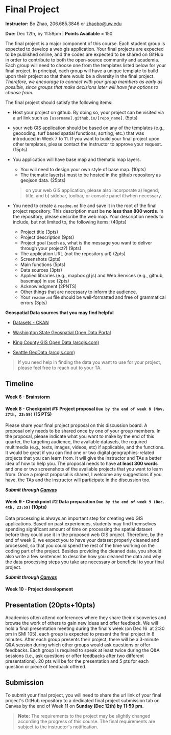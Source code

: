 # Final Project

**Instructor:** Bo Zhao, 206.685.3846 or zhaobo@uw.edu

**Due:** Dec 12th, by 11:59pm | **Points Available** = 150

The final project is a major component of this course. Each student group is expected to develop a web gis application. Your final projects are expected to be published online, and the codes are expected to be shared on GitHub in order to contribute to both the open-source community and academia. Each group will need to choose one from the templates listed below for your final project. In principal, each group will have a unique template to build upon their project so that there would be a diversity in the final project. *Therefore, we encourage to connect with your group members as early as possible, since groups that make decisions later will have few options to choose from.*

<!--**Here is the link to the google sheet for project sign-up:**

**https://docs.google.com/spreadsheets/d/1gpzj7CVu9lKSk0NCGZOrdndWYD6RCQx42b45fFY-3rc/edit?usp=sharing** -->

The final project should satisfy the following items:

- Host your project on github. By doing so, your project can be visited via a url link such as `[username].github.io/[repo_name]`. (5pts)

- your web GIS application should be based on any of the templates (e.g., geocoding, turf based spatial functions, sorting, etc.) that was introduced in Week 7 to 11. If you want to build your final project upon other templates, please contact the Instructor to approve your request.  (15pts)


- You application will have base map and thematic map layers. 
    - You will need to design your own style of base map.  (10pts)
    - The thematic layer(s) must to be hosted in the github repository as geojson data.  (25pts)
    > on your web GIS application, please also incorporate a) legend,  title, and b) sidebar, toolbar, or console panel if/when necessary.

- You need to create a `readme.md` file and save it in the root of the final project repository. This description must be **no less than 800 words**. In the repository, please describe the web map. Your description needs to include, but not limited to, the following items:  (40pts)
    - Project title (3pts)
    - Project description (9pts)
    - Project goal (such as, what is the message you want to deliver through your project?) (9pts)
    - The application URL (not the repository url) (2pts)
    - Screenshots (2pts)
    - Main functions (5pts)
    - Data sources (3pts)
    - Applied libraries (e.g., mapbox gl js) and Web Services (e.g., github, basemap) in use (2pts)
    - Acknowledgment (2PNTS)
    - Other things that are necessary to inform the audience.
    - Your `readme.md` file should be well-formatted and free of grammatical errors (3pts)

**Geospatial Data sources that you may find helpful**

- [Datasets - CKAN](https://catalog.data.gov/dataset)

- [Washington State Geospatial Open Data Portal](https://geo.wa.gov/)

- [King County GIS Open Data (arcgis.com)](https://gis-kingcounty.opendata.arcgis.com/)

- [Seattle GeoData (arcgis.com)](https://data-seattlecitygis.opendata.arcgis.com/)

> If you need help in finding the data you want to use for your project, please feel free to reach out to your TA.



## Timeline

#### Week 6 - Brainstorm

#### Week 8 - Checkpoint #1: Project proposal `Due by the end of week 8 (Nov. 27th, 23:59)` (15 PTS)

Please share your final project proposal on this discussion board. A proposal only needs to be shared once by one of your group members. In the proposal, please indicate what you want to make by the end of this quarter, the targeting audience, the available datasets, the required multimedia (e.g., texts, images, videos, etc) if applicable, and the functions. It would be great if you can find one or two digital geographies-related projects that you can learn from. It will give the instructor and TAs a better idea of how to help you. The proposal needs to have **at least 300 words** and one or two screenshots of the available projects that you want to learn from. Once a project proposal is shared, I welcome any suggestions if you have, the TAs and the instructor will participate in the discussion too.

***Submit through [Canvas](https://canvas.uw.edu/courses/1604818/discussion_topics/7658646)***

#### Week 9 - Checkpoint #2 Data preparation `Due by the end of week 9 (Dec. 4th, 23:59)` (10pts)

Data processing is always an important step for creating web GIS applications. Based on past experiences, students may find themselves spending significant amount of time on processing the spatial dataset before they could use it in the proposed web GIS project. Therefore, by the end of week 9, we expect you to have your dataset properly cleaned and processed, so that you could spend the rest of the time working on the coding part of the project. Besides providing the cleaned data, you should also write a few sentences to describe how you cleaned the data and why the data processing steps you take are necessary or beneficial to your final project.

***Submit through [Canvas](https://canvas.uw.edu/courses/1604818/discussion_topics/7658670)***

#### Week 10 - Project development

## Presentation (20pts+10pts)

Academics often attend conferences where they share their discoveries and browse the work of others to gain new ideas and offer feedback. We will hold a final presentation meeting during the final's week (on Dec 16  at 2:30 pm in SMI 105), each group is expected to present the final project in 8 minutes. After each group presents their project, there will be a 3-minute Q&A session during which other groups would ask questions or offer feedbacks. Each group is required to speak at least twice during the Q&A sessions (i.e., ask questions or offer feedbacks after two different presentations). 20 pts will be for the presentation and 5 pts for each question or piece of feedback offered.


## Submission


To submit your final project, you will need to share the url link of your final project's GitHub repository to a dedicated final project submission tab on Canvas by the end of Week 11 on **Sunday (Dec 12th) by 11:59 pm.**


>  **Note:** The requirements to the project may be slightly changed according the progress of this course. The final requirements are subject to the instructor's notification.
